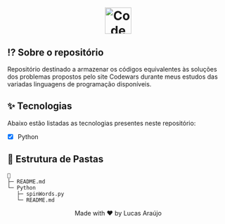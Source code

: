 <h1 align="center">
  <img alt="Codewars logo" height="60" title="Codewars" src="https://www.codewars.com/packs/assets/logo.61192cf7.svg" />
</h1>

## ⁉ Sobre o repositório

Repositório destinado a armazenar os códigos equivalentes às soluções dos problemas propostos pelo site Codewars durante meus estudos das variadas linguagens de programação disponíveis.

## ✨ Tecnologias

Abaixo estão listadas as tecnologias presentes neste repositório:

- [x] Python

## 📁 Estrutura de Pastas

```
📁
├─ README.md
└─ Python
   ├─ spinWords.py
   └─ README.md
```

<div align="center">
  <p>Made with ❤ by Lucas Araújo</p>
</div>
